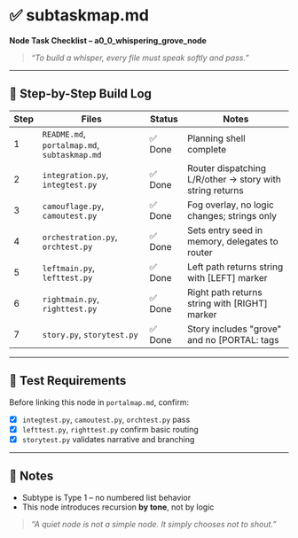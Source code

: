 # ✅ subtaskmap.md
**Node Task Checklist – a0_0_whispering_grove_node**

> _“To build a whisper, every file must speak softly and pass.”_

---

## 🧱 Step-by-Step Build Log

| Step | Files                        | Status | Notes |
|------|------------------------------|--------|-------|
| 1    | `README.md`, `portalmap.md`, `subtaskmap.md` | ✅ Done | Planning shell complete |
| 2    | `integration.py`, `integtest.py`             | ✅ Done | Router dispatching L/R/other → story with string returns |
| 3    | `camouflage.py`, `camoutest.py`              | ✅ Done | Fog overlay, no logic changes; strings only |
| 4    | `orchestration.py`, `orchtest.py`            | ✅ Done | Sets entry seed in memory, delegates to router |
| 5    | `leftmain.py`, `lefttest.py`                 | ✅ Done | Left path returns string with [LEFT] marker |
| 6    | `rightmain.py`, `righttest.py`               | ✅ Done | Right path returns string with [RIGHT] marker |
| 7    | `story.py`, `storytest.py`                   | ✅ Done | Story includes "grove" and no [PORTAL: tags |

---

## 🧪 Test Requirements

Before linking this node in `portalmap.md`, confirm:
- [x] `integtest.py`, `camoutest.py`, `orchtest.py` pass
- [x] `lefttest.py`, `righttest.py` confirm basic routing
- [x] `storytest.py` validates narrative and branching

---

## 📓 Notes

- Subtype is Type 1 – no numbered list behavior
- This node introduces recursion **by tone**, not by logic

> _“A quiet node is not a simple node. It simply chooses not to shout.”_

